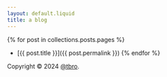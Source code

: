 ```yaml
---
layout: default.liquid
title: a blog
---
```

{% for post in collections.posts.pages %}
* [{{ post.title }}]({{ post.permalink }})
{% endfor %}

<div id="footer" class="text-large">
Copyright © 2024 <a href="https://github.com/tbro">@tbro</a>.
</div>

